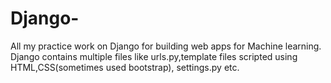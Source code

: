 # Django-
All my practice work on Django for building web apps for Machine learning. Django contains multiple files like urls.py,template files scripted using HTML,CSS(sometimes used bootstrap), settings.py etc.
